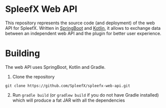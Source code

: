 # SpleefX Web API
This repository represents the source code (and deployment) of the web API for SpleefX. Written in [SpringBoot](https://spring.io/) and [Kotlin](http://kotlinlang.org/), it allows to exchange data between an independent web API and the plugin for better user experience.

# Building
The web API uses SpringBoot, Kotlin and Gradle.

1. Clone the repository
```
git clone https://github.com/SpleefX/spleefx-web-api.git
```
2. Run `gradle build` (or `gradlew build` if you do not have Gradle installed) which will produce a fat JAR with all the dependencies